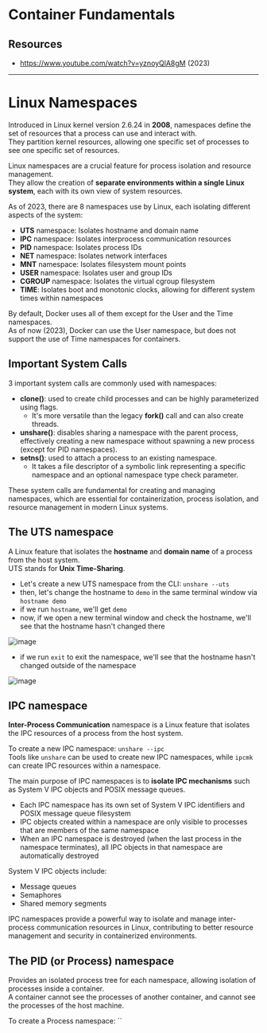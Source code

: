 # Container Fundamentals

## Resources

- https://www.youtube.com/watch?v=yznoyQlA8gM (2023)

---

# Linux Namespaces

Introduced in Linux kernel version 2.6.24 in **2008**, namespaces define the set of resources that a process can use and interact with.  
They partition kernel resources, allowing one specific set of processes to see one specific set of resources.   

Linux namespaces are a crucial feature for process isolation and resource management.  
They allow the creation of **separate environments within a single Linux system**, each with its own view of system resources.  

As of 2023, there are 8 namespaces use by Linux, each isolating different aspects of the system:
- **UTS** namespace: Isolates hostname and domain name
- **IPC** namespace: Isolates interprocess communication resources
- **PID** namespace: Isolates process IDs
- **NET** namespace: Isolates network interfaces
- **MNT** namespace: Isolates filesystem mount points
- **USER** namespace: Isolates user and group IDs
- **CGROUP** namespace: Isolates the virtual cgroup filesystem
- **TIME**: Isolates boot and monotonic clocks, allowing for different system times within namespaces

By default, Docker uses all of them except for the User and the Time namespaces.  
As of now (2023), Docker can use the User namespace, but does not support the use of Time namespaces for containers.

## Important System Calls

3 important system calls are commonly used with namespaces:
- **clone()**: used to create child processes and can be highly parameterized using flags.
  - It's more versatile than the legacy **fork()** call and can also create threads.
- **unshare()**: disables sharing a namespace with the parent process, effectively creating a new namespace without spawning a new process (except for PID namespaces).
- **setns()**: used to attach a process to an existing namespace.
  - It takes a file descriptor of a symbolic link representing a specific namespace and an optional namespace type check parameter.

These system calls are fundamental for creating and managing namespaces, which are essential for containerization, process isolation, and resource management in modern Linux systems.

## The UTS namespace

A Linux feature that isolates the **hostname** and **domain name** of a process from the host system.  
UTS stands for **Unix Time-Sharing**.

- Let's create a new UTS namespace from the CLI: `unshare --uts`
- then, let's change the hostname to `demo` in the same terminal window via `hostname demo`
- if we run `hostname`, we'll get `demo`
- now, if we open a new terminal window and check the hostname, we'll see that the hostname hasn't changed there
  
![image](https://github.com/user-attachments/assets/50f3cf07-d49c-41db-8c6c-eb7e40945de4)

- if we run `exit` to exit the namespace, we'll see that the hostname hasn't changed outside of the namespace

![image](https://github.com/user-attachments/assets/f9abe2d9-f04b-4a7e-8d54-2fda02dd9463)

## IPC namespace

**Inter-Process Communication** namespace is a Linux feature that isolates the IPC resources of a process from the host system.  

To create a new IPC namespace: `unshare --ipc`  
Tools like `unshare` can be used to create new IPC namespaces, while `ipcmk` can create IPC resources within a namespace.  

The main purpose of IPC namespaces is to **isolate IPC mechanisms** such as System V IPC objects and POSIX message queues.  
- Each IPC namespace has its own set of System V IPC identifiers and POSIX message queue filesystem
- IPC objects created within a namespace are only visible to processes that are members of the same namespace
- When an IPC namespace is destroyed (when the last process in the namespace terminates), all IPC objects in that namespace are automatically destroyed

System V IPC objects include:
- Message queues
- Semaphores
- Shared memory segments

IPC namespaces provide a powerful way to isolate and manage inter-process communication resources in Linux, contributing to better resource management and security in containerized environments.

## The PID (or Process) namespace

Provides an isolated process tree for each namespace, allowing isolation of processes inside a container.  
A container cannot see the processes of another container, and cannot see the processes of the host machine.  

To create a Process namespace: ``



